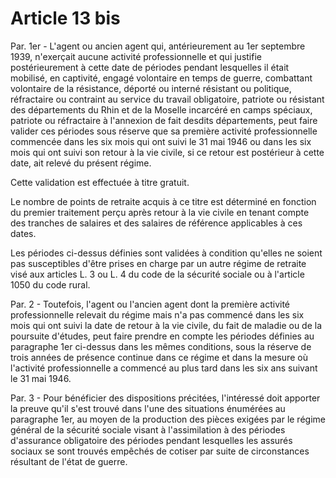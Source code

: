 # Article 13 bis

Par. 1er - L'agent ou ancien agent qui, antérieurement au 1er septembre 1939, n'exerçait aucune activité professionnelle et qui justifie postérieurement à cette date de périodes pendant lesquelles il était mobilisé, en captivité, engagé volontaire en temps de guerre, combattant volontaire de la résistance, déporté ou interné résistant ou politique, réfractaire ou contraint au service du travail obligatoire, patriote ou résistant des départements du Rhin et de la Moselle incarcéré en camps spéciaux, patriote ou réfractaire à l'annexion de fait desdits départements, peut faire valider ces périodes sous réserve que sa première activité professionnelle commencée dans les six mois qui ont suivi le 31 mai 1946 ou dans les six mois qui ont suivi son retour à la vie civile, si ce retour est postérieur à cette date, ait relevé du présent régime.

Cette validation est effectuée à titre gratuit.

Le nombre de points de retraite acquis à ce titre est déterminé en fonction du premier traitement perçu après retour à la vie civile en tenant compte des tranches de salaires et des salaires de référence applicables à ces dates.

Les périodes ci-dessus définies sont validées à condition qu'elles ne soient pas susceptibles d'être prises en charge par un autre régime de retraite visé aux articles L. 3 ou L. 4 du code de la sécurité sociale ou à l'article 1050 du code rural.

Par. 2 - Toutefois, l'agent ou l'ancien agent dont la première activité professionnelle relevait du régime mais n'a pas commencé dans les six mois qui ont suivi la date de retour à la vie civile, du fait de maladie ou de la poursuite d'études, peut faire prendre en compte les périodes définies au paragraphe 1er ci-dessus dans les mêmes conditions, sous la réserve de trois années de présence continue dans ce régime et dans la mesure où l'activité professionnelle a commencé au plus tard dans les six ans suivant le 31 mai 1946.

Par. 3 - Pour bénéficier des dispositions précitées, l'intéressé doit apporter la preuve qu'il s'est trouvé dans l'une des situations énumérées au paragraphe 1er, au moyen de la production des pièces exigées par le régime général de la sécurité sociale visant à l'assimilation à des périodes d'assurance obligatoire des périodes pendant lesquelles les assurés sociaux se sont trouvés empêchés de cotiser par suite de circonstances résultant de l'état de guerre.
